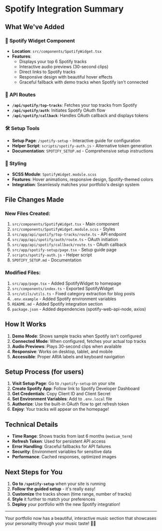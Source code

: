 # Spotify Integration Summary

## What We've Added

### 🎵 **Spotify Widget Component**
- **Location**: `src/components/SpotifyWidget.tsx`
- **Features**: 
  - Displays your top 6 Spotify tracks
  - Interactive audio previews (30-second clips)
  - Direct links to Spotify tracks
  - Responsive design with beautiful hover effects
  - Graceful fallback with demo tracks when Spotify isn't connected

### 🔌 **API Routes**
- **`/api/spotify/top-tracks`**: Fetches your top tracks from Spotify
- **`/api/spotify/auth`**: Initiates Spotify OAuth flow
- **`/api/spotify/callback`**: Handles OAuth callback and displays tokens

### 🛠️ **Setup Tools**
- **Setup Page**: `/spotify-setup` - Interactive guide for configuration
- **Helper Script**: `scripts/spotify-auth.js` - Alternative token generation
- **Documentation**: `SPOTIFY_SETUP.md` - Comprehensive setup instructions

### 🎨 **Styling**
- **SCSS Module**: `SpotifyWidget.module.scss`
- **Features**: Hover animations, responsive design, Spotify-themed colors
- **Integration**: Seamlessly matches your portfolio's design system

## File Changes Made

### New Files Created:
1. `src/components/SpotifyWidget.tsx` - Main component
2. `src/components/SpotifyWidget.module.scss` - Styles
3. `src/app/api/spotify/top-tracks/route.ts` - API endpoint
4. `src/app/api/spotify/auth/route.ts` - OAuth initiation
5. `src/app/api/spotify/callback/route.ts` - OAuth callback
6. `src/app/spotify-setup/page.tsx` - Setup guide page
7. `scripts/spotify-auth.js` - Helper script
8. `SPOTIFY_SETUP.md` - Documentation

### Modified Files:
1. `src/app/page.tsx` - Added SpotifyWidget to homepage
2. `src/components/index.ts` - Exported SpotifyWidget
3. `src/utils/utils.ts` - Fixed category extraction for blog posts
4. `.env.example` - Added Spotify environment variables
5. `README.md` - Added Spotify integration section
6. `package.json` - Added dependencies (spotify-web-api-node, axios)

## How It Works

1. **Demo Mode**: Shows sample tracks when Spotify isn't configured
2. **Connected Mode**: When configured, fetches your actual top tracks
3. **Audio Previews**: Plays 30-second clips when available
4. **Responsive**: Works on desktop, tablet, and mobile
5. **Accessible**: Proper ARIA labels and keyboard navigation

## Setup Process (for users)

1. **Visit Setup Page**: Go to `/spotify-setup` on your site
2. **Create Spotify App**: Follow link to Spotify Developer Dashboard
3. **Get Credentials**: Copy Client ID and Client Secret
4. **Set Environment Variables**: Add to `.env.local` file
5. **Authorize**: Use the built-in OAuth flow to get refresh token
6. **Enjoy**: Your tracks will appear on the homepage!

## Technical Details

- **Time Range**: Shows tracks from last 6 months (`medium_term`)
- **Refresh Token**: Used for persistent API access
- **Error Handling**: Graceful fallbacks for API failures
- **Security**: Environment variables for sensitive data
- **Performance**: Cached responses, optimized images

## Next Steps for You

1. **Go to `/spotify-setup`** when your site is running
2. **Follow the guided setup** - it's really easy!
3. **Customize** the tracks shown (time range, number of tracks)
4. **Style** it further to match your preferences
5. **Deploy** your portfolio with the new Spotify integration!

---

Your portfolio now has a beautiful, interactive music section that showcases your personality through your music taste! 🎵✨
